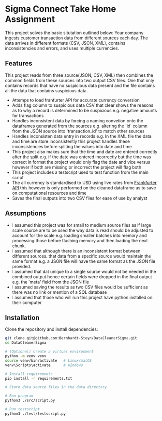 # Sigma Connect Take Home Assignment
This project solves the basic situtation outlined below:
Your company ingests customer transaction data from different sources each day.
The data arrives in different formats (CSV, JSON, XML), contains inconsistencies
and errors, and uses multiple currencies.

## Features
This project reads from three source(JSON, CSV, XML) then combines the common fields from these sources into two output CSV files. One that only contains records that have no suspicious data present and the file contains all the data that contains suspicious data.
- Attemps to load franfurter API for accurate currency conversion
- Adds flag column to suspicious data CSV that clear shows the reasons as to why a record is determined to be suspicious e.g. negative amounts for transactions
- Handles inconsistent data by forcing a naming convetion onto the dataframes generated from the sources e.g. altering the 'id' column from the JSON source into 'transaction_id' to match other sources
- Handles inconsisten data entry in records e.g. In the XML file the data and time are store inconsistently this project handles these inconsistencies before spliting the values into date and time
- This project also makes sure that the time and date are entered correctly after the split e.g. if the date was entered incorrectly but the time was correct in format the project would only flag the date and vice versus however if both are missing or incorrect the project will flag both
- This project includes a testscript used to test function from the main script
- The all currency is standardised to USD using live rates from  [Frankfurter API](https://www.frankfurter.dev/) this however is only performed on the cleaned dataframe as to save on computational resources and time
- Saves the final outputs into two CSV files for ease of use by analyst

## Assumptions
- I assumed this project was for small to medium source files as if large scale source are to be used the way data is read should be adjusted to account for the scale e.g. loading smaller batches into memory and processing those before flushing memory and then loading the next chunk.
- I assumed that although there is an inconsistent format between different sources. that data from a specific source would maintain the same format e.g. a JSON file will have the same format as the JSON file provided.
- I assumed that dat unique to a single source would not be needed in the combined output hence certain fields were dropped in the final output e.g. the 'meta' field from the JSON file
- I assumed saving the results as two CSV files would be sufficient as there was no link or mention of a SQL database 
- I assumed that those who will run this project have python installed on their computer
## Installation

Clone the repository and install dependencies:
```bash
git clone git@github.com:Bernhardt-Steyn/DataCleanerSigma.git
cd DataCleanerSigma

# (Optional) create a virtual environment
python -m venv venv
source venv/bin/activate   # Linux/macOS
venv\Scripts\activate      # Windows

# Install requirements
pip install -r requirements.txt

# Store data source files in the data directory

# Run program
python3 ./src/script.py

# Run testscript
python3 ./test/testscript.py
